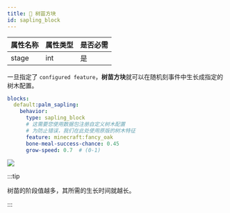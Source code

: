 ```yaml
---
title: 🌴 树苗方块
id: sapling_block
---
```


| 属性名称 | 属性类型 | 是否必需 |
|---|---|---|
| stage | int | 是 |

一旦指定了 `configured feature`，**树苗方块**就可以在随机刻事件中生长成指定的树木配置。

```yaml
blocks:
  default:palm_sapling:
    behavior:
      type: sapling_block
      # 这需要您使用数据包注册自定义树木配置
      # 为防止错误，我们在此处使用原版的树木特征
      feature: minecraft:fancy_oak
      bone-meal-success-chance: 0.45
      grow-speed: 0.7  # (0-1)
```

![](/img/sapling_block.png)

:::tip

树苗的阶段值越多，其所需的生长时间就越长。

:::
